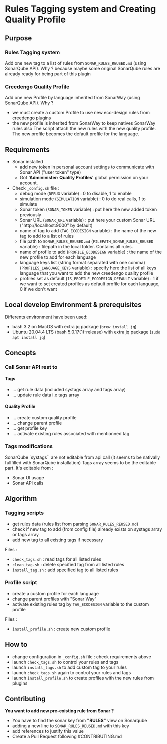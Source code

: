 # Rules Tagging system and Creating Quality Profile

## Purpose

### Rules Tagging system

Add one new tag to a list of rules from `SONAR_RULES_REUSED.md` (using SonarQube API).
Why ? because maybe some original SonarQube rules are already ready for being part of this plugin

### Creedengo Quality Profile

Add one new Profile by language inherited from SonarWay (using SonarQube API).
Why ?
- we must create a custom Profile to use new eco-design rules from creedengo plugins
- the new profile is inherited from SonarWay to keep natives SonarWay rules also
The script attach the new rules with the new quality profile.
The new profile becomes the default profile for the language.

## Requirements

- Sonar installed
  - add new token in personal account settings to communicate with Sonar API ("user token" type)
  - Got **'Admininister: Quality Profiles'** global permission on your account.
- Check `_config.sh` file :
  - debug mode (`DEBUG` variable) : 0 to disable, 1 to enable
  - simulation mode (`SIMULATION` variable) : 0 to do real calls, 1 to simulate 
  - Sonar token (`SONAR_TOKEN` variable) : put here the new added token previously
  - Sonar URL (`SONAR_URL` variable) : put here your custom Sonar URL ("http://localhost:9000" by default)
  - name of tag to add (`TAG_ECODESIGN` variable) : the name of the new tag to add to a list of rules
  - file path to `SONAR_RULES_REUSED.md` (`FILEPATH_SONAR_RULES_REUSED` variable) : filepath in the local folder. Contains all rules.
  - name of profile to add (`PROFILE_ECODESIGN` variable) : the name of the new profile to add for each language
  - language keys list (string format separated with one comma) (`PROFILES_LANGUAGE_KEYS` variable) : specify here the list of all keys language that you want to add the new creedengo quality profile
  - profiles set as default (`IS_PROFILE_ECODESIGN_DEFAULT` variable) : 1 if we want to set created profiles as default profile for each language, 0 if we don't want

## Local develop Environment & prerequisites

Differents environment have been used:

- bash 3.2 on MacOS with extra jq package (`brew install jq`)
- Ubuntu 20.04.4 LTS (bash 5.0.17(1)-release) with extra jq package (`sudo apt install jq`)

## Concepts

### Call Sonar API rest to

#### Tags

- ... get rule data (included systags array and tags array)
- ... update rule data i.e tags array

#### Quality Profile

- ... create custom quality profile
- ... change parent profile
- ... get profile key
- ... activate existing rules associated with mentionned tag

### Tags modifications

SonarQube `systags`` are not editable from api call (it seems to be nativally fullfilled with SonarQube installation)
Tags array seems to be the editable part. It's editable from :

- Sonar UI usage
- Sonar API calls

## Algorithm

### Tagging scripts

- get rules data (rules list from parsing `SONAR_RULES_REUSED.md`)
- check if new tag to add (from config file) already exists on systags array or tags array
- add new tag to all existing tags if necessary

Files :

- `check_tags.sh` : read tags for all listed rules
- `clean_tag.sh` : delete specified tag from all listed rules
- `install_tag.sh` : add specified tag to all listed rules

### Profile script

- create a custom profile for each language
- change parent profiles with "Sonar Way"
- activate existing rules tag by `TAG_ECODESIGN` variable to the custom profile

Files :

- `install_profile.sh` : create new custom profile

## How to

- change configuration in `_config.sh` file : check requirements above
- launch `check_tags.sh` to control your rules and tags
- launch `install_tags.sh` to add custom tag to your rules
- launch `check_tags.sh` again to control your rules and tags
- launch `install_profile.sh` to create profiles with the new rules from plugins

## Contributing

**You want to add new pre-existing rule from Sonar ?**

- You have to find the sonar key from **"RULES"** view on Sonarqube
- adding a new line to `SONAR_RULES_REUSED.md` with this key
- add references to justify this value
- Create a Pull Request following #CONTRIBUTING.md
